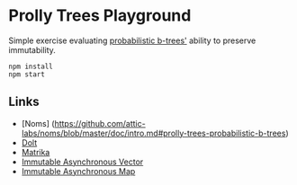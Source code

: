 # Prolly Trees Playground

Simple exercise evaluating [probabilistic b-trees'](https://github.com/mikeal/prolly-trees) ability to preserve immutability.

```
npm install
npm start
```

## Links

- [Noms] (https://github.com/attic-labs/noms/blob/master/doc/intro.md#prolly-trees-probabilistic-b-trees)
- [Dolt](https://www.dolthub.com/blog/2020-04-01-how-dolt-stores-table-data/)
- [Matrika](https://github.com/mikeal/matrika)
- [Immutable Asynchronous Vector](https://github.com/rvagg/iavector)
- [Immutable Asynchronous Map](https://github.com/rvagg/iamap)
